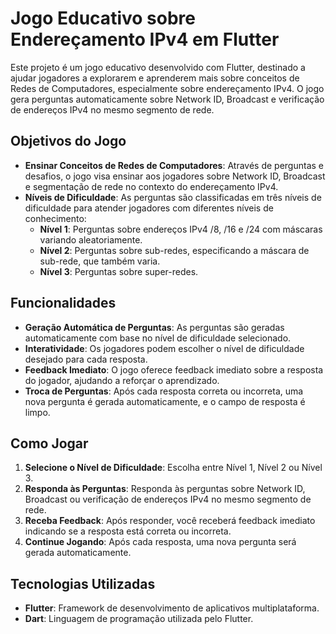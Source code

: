 # Jogo Educativo sobre Endereçamento IPv4 em Flutter

Este projeto é um jogo educativo desenvolvido com Flutter, destinado a ajudar jogadores a explorarem e aprenderem mais sobre conceitos de Redes de Computadores, especialmente sobre endereçamento IPv4. O jogo gera perguntas automaticamente sobre Network ID, Broadcast e verificação de endereços IPv4 no mesmo segmento de rede.

## Objetivos do Jogo

- **Ensinar Conceitos de Redes de Computadores**: Através de perguntas e desafios, o jogo visa ensinar aos jogadores sobre Network ID, Broadcast e segmentação de rede no contexto do endereçamento IPv4.
- **Níveis de Dificuldade**: As perguntas são classificadas em três níveis de dificuldade para atender jogadores com diferentes níveis de conhecimento:
  - **Nível 1**: Perguntas sobre endereços IPv4 /8, /16 e /24 com máscaras variando aleatoriamente.
  - **Nível 2**: Perguntas sobre sub-redes, especificando a máscara de sub-rede, que também varia.
  - **Nível 3**: Perguntas sobre super-redes.

## Funcionalidades

- **Geração Automática de Perguntas**: As perguntas são geradas automaticamente com base no nível de dificuldade selecionado.
- **Interatividade**: Os jogadores podem escolher o nível de dificuldade desejado para cada resposta.
- **Feedback Imediato**: O jogo oferece feedback imediato sobre a resposta do jogador, ajudando a reforçar o aprendizado.
- **Troca de Perguntas**: Após cada resposta correta ou incorreta, uma nova pergunta é gerada automaticamente, e o campo de resposta é limpo.

## Como Jogar

1. **Selecione o Nível de Dificuldade**: Escolha entre Nível 1, Nível 2 ou Nível 3.
2. **Responda às Perguntas**: Responda às perguntas sobre Network ID, Broadcast ou verificação de endereços IPv4 no mesmo segmento de rede.
3. **Receba Feedback**: Após responder, você receberá feedback imediato indicando se a resposta está correta ou incorreta.
4. **Continue Jogando**: Após cada resposta, uma nova pergunta será gerada automaticamente.

## Tecnologias Utilizadas

- **Flutter**: Framework de desenvolvimento de aplicativos multiplataforma.
- **Dart**: Linguagem de programação utilizada pelo Flutter.
